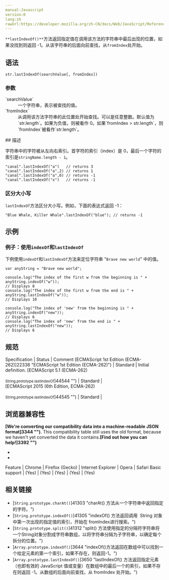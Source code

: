 ```yaml
---
manual:Javascript
version:0
lang:zh
rawUrl:https://developer.mozilla.org/zh-CN/docs/Web/JavaScript/Reference/Global_Objects/String/lastIndexOf
---
```






`**lastIndexOf()**`方法返回指定值在调用该方法的字符串中最后出现的位置，如果没找到则返回 -1。从该字符串的后面向前查找，从`fromIndex`处开始。


## 语法<a name="Syntax"></a>

```
str.lastIndexOf(searchValue[, fromIndex])
```

### 参数<a name="Parameters"></a>
<dl><dt id=''>`searchValue`</dt><dd>一个字符串，表示被查找的值。</dd><dt id=''>`fromIndex`</dt><dd>从调用该方法字符串的此位置处开始查找。可以是任意整数。默认值为`str.length`。如果为负值，则被看作 0。如果`fromIndex > str.length`，则`fromIndex`被看作`str.length`。</dd></dl>
## 描述<a name="Description"></a>


字符串中的字符被从左向右索引。首字符的索引（index）是 0，最后一个字符的索引是`stringName.length - 1`。


```
"canal".lastIndexOf("a")   // returns 3
"canal".lastIndexOf("a",2) // returns 1
"canal".lastIndexOf("a",0) // returns -1
"canal".lastIndexOf("x")   // returns -1
```

### 区分大小写<a name="Example:_indexOf_and_case-sensitivity"></a>


`lastIndexOf`方法区分大小写。例如，下面的表达式返回 -1：


```
"Blue Whale, Killer Whale".lastIndexOf("blue"); // returns -1
```

## 示例<a name="Examples"></a>

### 例子：使用`indexOf`和`lastIndexOf`<a name="Example:_Using_indexOf_and_lastIndexOf"></a>


下例使用`indexOf`和`lastIndexOf`方法来定位字符串 &quot;`Brave new world`&quot; 中的值。


```
var anyString = "Brave new world";

console.log("The index of the first w from the beginning is " + anyString.indexOf("w"));
// Displays 8
console.log("The index of the first w from the end is " + anyString.lastIndexOf("w")); 
// Displays 10

console.log("The index of 'new' from the beginning is " + anyString.indexOf("new"));   
// Displays 6
console.log("The index of 'new' from the end is " + anyString.lastIndexOf("new"));
// Displays 6
```

## 规范<a name="规范"></a>

Specification | Status | Comment 
[ECMAScript 1st Edition (ECMA-262)]22338 "ECMAScript 1st Edition (ECMA-262)") | Standard | Initial definition. 
[ECMAScript 5.1 (ECMA-262)<br></br><small>String.prototype.lastIndexOf</small>]44544 "") | Standard |  
[ECMAScript 2015 (6th Edition, ECMA-262)<br></br><small>String.prototype.lastIndexOf</small>]44545 "") | Standard |  


## 浏览器兼容性<a name="浏览器兼容性"></a>


**[We&#39;re converting our compatibility data into a machine-readable JSON format]3344 "")**. This compatibility table still uses the old format, because we haven&#39;t yet converted the data it contains.**[Find out how you can help!]3392 "")**


* 
* 

Feature | Chrome | Firefox (Gecko) | Internet Explorer | Opera | Safari 
Basic support | (Yes) | (Yes) | (Yes) | (Yes) | (Yes) 





## 相关链接<a name="相关链接"></a>

* [`String.prototype.charAt()`]41303 "charAt() 方法从一个字符串中返回指定的字符。")
* [`String.prototype.indexOf()`]41305 "indexOf() 方法返回调用  String 对象中第一次出现的指定值的索引，开始在 fromIndex进行搜索。")
* [`String.prototype.split()`]41312 "split() 方法使用指定的分隔符字符串将一个String对象分割成字符串数组，以将字符串分隔为子字符串，以确定每个拆分的位置。")
* [`Array.prototype.indexOf()`]3644 "indexOf()方法返回在数组中可以找到一个给定元素的第一个索引，如果不存在，则返回-1。")
* [`Array.prototype.lastIndexOf()`]3650 "lastIndexOf() 方法返回指定元素（也即有效的 JavaScript 值或变量）在数组中的最后一个的索引，如果不存在则返回 -1。从数组的后面向前查找，从 fromIndex 处开始。")



